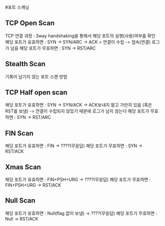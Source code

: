 #포트 스캐닝

## TCP Open Scan

TCP 연결 과정 : 3way handshaking을 통해서 해당 포트의 실행(사용)여부를 확인  
해당 포트가 유효하면 : SYN -> SYN/ARC -> ACK = 연결이 수립 -> 접속(연결) 로그가 남음
해당 포트가 무효하면 : SYN -> RST/ARC

## Stealth Scan

기록이 남기지 않는 포트 스캔 방법

## TCP Half open scan

해당 포트가 유효하면 : SYN -> SYN/ACK -> ACK보내지 말고 가만히 있음 (혹은 RST를 보냄) -> 연결이 수립되지 않았기 때문에 로그가 남지 않는다
해당 포트가 무효하면 : SYN -> RST/ARC

## FIN Scan

해당 포트가 유효하면 : FIN -> ????(무응답)
해당 포트가 무효하면 : SYN -> RST/ACK

## Xmas Scan

해당 포트가 유효하면 : FIN+PSH+URG -> ????(무응답)
해당 포트가 무효하면 : FIN+PSH+URG -> RST/ACK

## Null Scan

해당 포트가 유효하면 : Null(flag 없이 보냄) -> ????(무응답)
해당 포트가 무효하면 : Null -> RST/ACK
